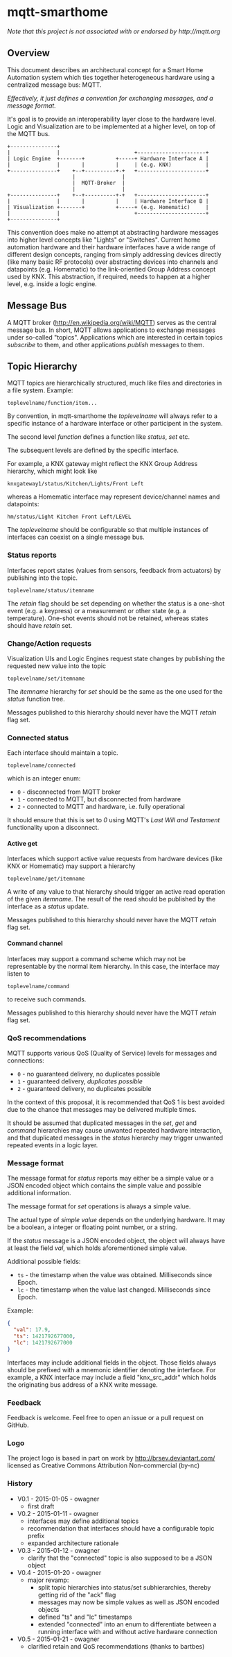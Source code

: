 # mqtt-smarthome

_Note that this project is not associated with or endorsed by http://mqtt.org_

## Overview

This document describes an architectural concept for a Smart Home Automation system
which ties together heterogeneous hardware using a centralized message bus: MQTT.

_Effectively, it just defines a convention for exchanging messages, and a message format._

It's goal is to provide an interoperability layer close to the hardware level.
Logic and Visualization are to be implemented at a higher level, on top of the MQTT bus.

```
+---------------+                                                          
|               |                        +----------------------+          
| Logic Engine  +-------+          +-----+ Hardware Interface A |          
|               |       |          |     | (e.g. KNX)           |          
+---------------+    +--+----------+-+   +----------------------+          
                     |               |                                     
                     |  MQTT-Broker  |                                     
                     |               |                                     
+---------------+    +--+----------+-+   +----------------------+          
|               |       |          |     | Hardware Interface B |          
| Visualization +-------+          +-----+ (e.g. Homematic)     |          
|               |                        +----------------------+          
+---------------+                                                          
```

This convention does make no attempt at abstracting hardware messages into
higher level concepts like "Lights" or "Switches". Current home automation
hardware and their hardware interfaces have a wide range of different design
concepts, ranging from simply addressing devices directly (like many basic RF
protocols) over abstracting devices into channels and datapoints
(e.g. Homematic) to the link-orientied Group Address concept used by KNX.
This abstraction, if required, needs to happen at a higher level, e.g.
inside a logic engine.

## Message Bus

A MQTT broker (http://en.wikipedia.org/wiki/MQTT) serves as the central message bus.
In short, MQTT allows applications to exchange messages under so-called "topics".
Applications which are interested in certain topics _subscribe_ to them,
and other applications _publish_ messages to them.

## Topic Hierarchy

MQTT topics are hierarchically structured, much like files and directories in a file system. Example:

``` text
toplevelname/function/item...
```

By convention, in mqtt-smarthome the *toplevelname* will always refer to a specific instance of a hardware interface or other participent in the system.

The second level *function* defines a function like _status_, _set_ etc.

The subsequent levels are  defined by the specific interface.

For example, a KNX gateway might reflect the KNX Group Address hierarchy, which might look like

```text
knxgateway1/status/Kitchen/Lights/Front Left
```

whereas a Homematic interface may represent device/channel names and datapoints:

```text
hm/status/Light Kitchen Front Left/LEVEL
```

The *toplevelname* should be configurable so that multiple instances of interfaces can coexist on a single message bus.

### Status reports

Interfaces report states (values from sensors, feedback from actuators) by publishing into the topic.

```text
toplevelname/status/itemname
```

The *retain* flag should be set depending on whether the status is a one-shot event (e.g. a keypress) or a measurement or other state (e.g. a temperature).
One-shot events should not be retained, whereas states should have *retain* set.

### Change/Action requests

Visualization UIs and Logic Engines request state changes by publishing the requested new value into the topic

```text
toplevelname/set/itemname
```

The _itemname_ hierarchy for _set_ should be the same as the one used for the _status_ function tree.

Messages published to this hierarchy should never have the MQTT *retain* flag set.

### Connected status

Each interface should maintain a topic.

```text
toplevelname/connected
```

which is an integer enum:

* `0` - disconnected from MQTT broker
* `1` - connected to MQTT, but disconnected from hardware
* `2` - connected to MQTT and hardware, i.e. fully operational

It should ensure that this is set to _0_ using MQTT's _Last Will and Testament_ functionality upon a disconnect.

#### Active get

Interfaces which support active value requests from hardware devices (like KNX or Homematic) may support a hierarchy

```text
toplevelname/get/itemname
```

A write of any value to that hierarchy should trigger an active read operation of the given _itemname_. The result of the read should be published by the interface as a _status_ update.

Messages published to this hierarchy should never have the MQTT *retain* flag set.

#### Command channel

Interfaces may support a command scheme which may not be representable by the normal item hierarchy. In this case, the interface may listen to

```text
toplevelname/command
```

to receive such commands.

Messages published to this hierarchy should never have the MQTT *retain* flag set.

### QoS recommendations

MQTT supports various QoS (Quality of Service) levels for messages and connections:

* `0` - no guaranteed delivery, no duplicates possible
* `1` - guaranteed delivery, *duplicates possible*
* `2` - guaranteed delivery, no duplicates possible

In the context of this proposal, it is recommended that QoS 1 is best avoided due to the chance that messages may be delivered multiple times.

It should be assumed that duplicated messages in the _set_,  _get_ and _command_ hierarchies may cause unwanted repeated hardware interaction, and that duplicated messages in the _status_ hierarchy may trigger unwanted repeated events in a logic layer.

### Message format

The message format for _status_ reports may either be a simple value or a JSON encoded object which contains the simple value and possible additional information.

The message format for _set_ operations is always a simple value.

The actual type of *simple value* depends on the underlying hardware. It may be a boolean, a integer or floating point number, or a string.

If the _status_ message is a JSON encoded object, the object will always have at least the field _val_, which holds aforementioned simple value.

Additional possible fields:

* `ts` - the timestamp when the value was obtained. Milliseconds since Epoch.
* `lc` - the timestamp when the value last changed. Milliseconds since Epoch.

Example:

```json
{
  "val": 17.9,
  "ts": 1421792677000,
  "lc": 1421792677000
}
```

Interfaces may include additional fields in the object. Those fields always should be prefixed with a mnemonic identifier denoting the interface. For example, a KNX interface may include a field "knx_src_addr" which holds the originating bus address of a KNX write message.

### Feedback

Feedback is welcome. Feel free to open an issue or a pull request on GitHub.

### Logo

The project logo is based in part on work by http://brsev.deviantart.com/
licensed as Creative Commons Attribution Non-commercial (by-nc)

### History

* V0.1 - 2015-01-05 - owagner
  * first draft
* V0.2 - 2015-01-11 - owagner
  * interfaces may define additional topics
  * recommendation that interfaces should have a configurable topic prefix
  * expanded architecture rationale
* V0.3 - 2015-01-12 - owagner
  * clarify that the "connected" topic is also supposed to be a JSON
    object
* V0.4 - 2015-01-20 - owagner
  * major revamp:
    * split topic hierarchies into status/set subhierarchies, thereby
      getting rid of the "ack" flag
    * messages may now be simple values as well as JSON encoded objects
    * defined "ts" and "lc" timestamps
    * extended "connected" into an enum to differentiate between
      a running interface with and without active hardware connection
* V0.5 - 2015-01-21 - owagner
  * clarified retain and QoS recommendations (thanks to bartbes)
